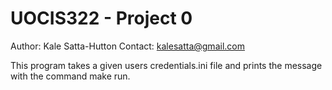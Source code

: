 # UOCIS322 - Project 0

Author: Kale Satta-Hutton
Contact: kalesatta@gmail.com

This program takes a given users credentials.ini file and prints the message
with the command make run.
